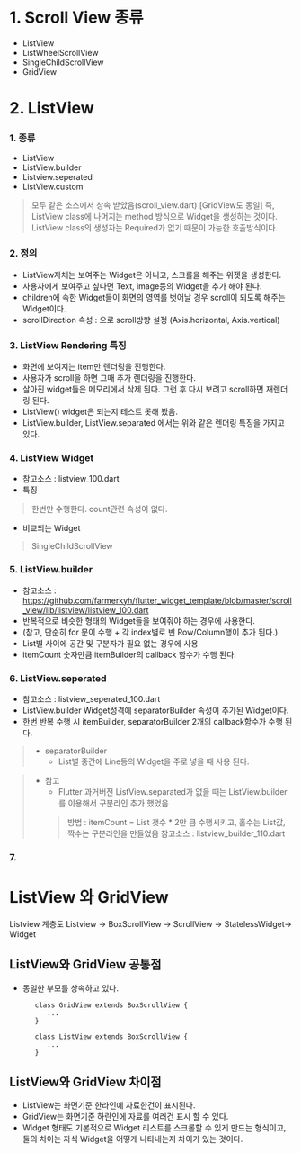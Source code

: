 # 1. Scroll View 종류
  - ListView
  - ListWheelScrollView
  - SingleChildScrollView
  - GridView
 
# 2. ListView
### 1. 종류
 - ListView
 - ListView.builder
 - Listview.seperated
 - ListView.custom
 > 모두 같은 소스에서 상속 받았음(scroll_view.dart) [GridView도 동일]
 > 즉, ListView class에 나머지는 method 방식으로 Widget을 생성하는 것이다.
 > ListView class의 생성자는 Required가 없기 때문이 가능한 호출방식이다.

### 2. 정의
 - ListView자체는 보여주는 Widget은 아니고, 스크롤을 해주는 위젯을 생성한다.
 - 사용자에게 보여주고 싶다면 Text, image등의 Widget을 추가 해야 된다.
 - children에 속한 Widget들이 화면의 영역를 벗어날 경우 scroll이 되도록 해주는 Widget이다.
 - scrollDirection 속성 : 으로 scroll방향 설정 (Axis.horizontal, Axis.vertical)

### 3. ListView Rendering 특징
 - 화면에 보여지는 item만 렌더링을 진행한다.
 - 사용자가 scroll을 하면 그때 추가 렌더링을 진행한다.
 - 살아진 widget들은 메모리에서 삭제 된다. 그런 후 다시 보려고 scroll하면 재렌더링 된다.
 - ListView() widget은 되는지 테스트 못해 봤음.
 - ListView.builder, ListView.separated 에서는 위와 같은 렌더링 특징을 가지고 있다.

### 4. ListView Widget
 - 참고소스 : listview_100.dart
 - 특징
 > 한번만 수행한다.
 > count관련 속성이 없다.

 - 비교되는 Widget
 > SingleChildScrollView

### 5. ListView.builder
 - 참고소스 : https://github.com/farmerkyh/flutter_widget_template/blob/master/scroll_view/lib/listview/listview_100.dart
 - 반복적으로 비슷한 형태의 Widget들을 보여줘야 하는 경우에 사용한다.
 - (참고, 단순히 for 문이 수행 + 각 index별로 빈 Row/Column행이 추가 된다.)
 - List별 사이에 공간 및 구분자가 필요 없는 경우에 사용
 - itemCount 숫자만큼 itemBuilder의 callback 함수가 수행 된다.

### 6. ListView.seperated
 - 참고소스 : listview_seperated_100.dart
 - ListView.builder Widget성격에 separatorBuilder 속성이 추가된 Widget이다.
 - 한번 반복 수행 시 itemBuilder, separatorBuilder 2개의 callback함수가 수행 된다.
 > * separatorBuilder
 >   - List별 중간에 Line등의 Widget을 주로 넣을 때 사용 된다.

 > * 참고
 >   - Flutter 과거버전 ListView.separated가 없을 때는 ListView.builder를 이용해서 구분라인 추가 했었음
 >    > 방법 : itemCount = List 갯수 * 2만 큼 수행시키고, 홀수는 List값, 짝수는 구분라인을 만들었음
 >    > 참고소스 : listview_builder_110.dart

### 7. 









# ListView 와 GridView

Listview  계층도 
 Listview -> BoxScrollView -> ScrollView -> StatelessWidget-> Widget


## ListView와 GridView 공통점
- 동일한 부모를 상속하고 있다.
        
         class GridView extends BoxScrollView {
            ...
         }

         class ListView extends BoxScrollView {
            ...
         } 


## ListView와 GridView 차이점
   - ListView는 화면기준 한라인에 자료한건이 표시된다.
   - GridView는 화면기준 하란인에 자료를 여러건 표시 할 수 있다.
   - Widget 형태도 기본적으로 Widget 리스트를 스크롤할 수 있게 만드는 형식이고, 
     둘의 차이는 자식 Widget을 어떻게 나타내는지 차이가 있는 것이다.





